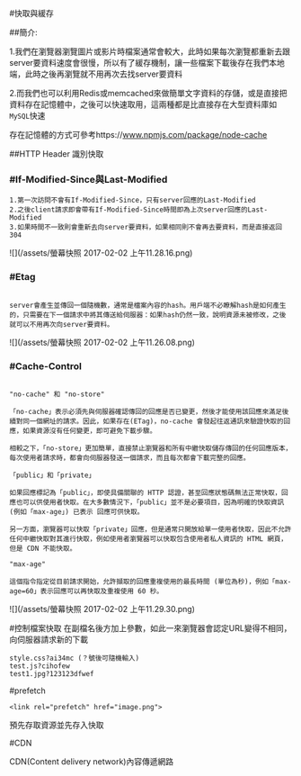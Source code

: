 #快取與緩存


##簡介:

1.我們在瀏覽器瀏覽圖片或影片時檔案通常會較大，此時如果每次瀏覽都重新去跟server要資料速度會很慢，所以有了緩存機制，讓一些檔案下載後存在我們本地端，此時之後再瀏覽就不用再次去找server要資料

2.而我們也可以利用Redis或memcached來做簡單文字資料的存儲，或是直接把資料存在記憶體中，之後可以快速取用，這兩種都是比直接存在大型資料庫如`MySQL`快速

存在記憶體的方式可參考https://www.npmjs.com/package/node-cache

##HTTP Header 識別快取

### #If-Modified-Since與Last-Modified

```
1.第一次訪問不會有If-Modified-Since，只有server回應的Last-Modified
2.之後client請求即會帶有If-Modified-Since時間即為上次server回應的Last-Modified
3.如果時間不一致則會重新去向server要資料，如果相同則不會再去要資料，而是直接返回304
```
![](/assets/螢幕快照 2017-02-02 上午11.28.16.png)

### #Etag

```

server會產生並傳回一個隨機數，通常是檔案內容的hash。用戶端不必瞭解hash是如何產生的，只需要在下一個請求中將其傳送給伺服器：如果hash仍然一致，說明資源未被修改，之後就可以不用再次向server要資料。

```
![](/assets/螢幕快照 2017-02-02 上午11.26.08.png)

### #Cache-Control 

```

"no-cache" 和 "no-store"

「no-cache」表示必須先與伺服器確認傳回的回應是否已變更，然後才能使用該回應來滿足後續對同一個網址的請求。因此，如果存在(ETag)，no-cache 會發起往返通訊來驗證快取的回應，如果資源沒有任何變更，即可避免下載步驟。

相較之下，「no-store」更加簡單，直接禁止瀏覽器和所有中繼快取儲存傳回的任何回應版本，每次使用者請求時，都會向伺服器發送一個請求，而且每次都會下載完整的回應。

「public」和「private」

如果回應標記為「public」，即使具備關聯的 HTTP 認證，甚至回應狀態碼無法正常快取，回應也可以供使用者快取。在大多數情況下，「public」並不是必要項目，因為明確的快取資訊 (例如「max-age」) 已表示 回應可供快取。

另一方面，瀏覽器可以快取「private」回應，但是通常只開放給單一使用者快取，因此不允許任何中繼快取對其進行快取，例如使用者瀏覽器可以快取包含使用者私人資訊的 HTML 網頁，但是 CDN 不能快取。

"max-age"

這個指令指定從目前請求開始，允許擷取的回應重複使用的最長時間 (單位為秒)，例如「max-age=60」表示回應可以再快取及重複使用 60 秒。
```


![](/assets/螢幕快照 2017-02-02 上午11.29.30.png)

#控制檔案快取
在副檔名後方加上參數，如此一來瀏覽器會認定URL變得不相同，向伺服器請求新的下載

```
style.css?ai34mc (？號後可隨機輸入)
test.js?cihofew
test1.jpg?123123dfwef
```

#prefetch

```
<link rel="prefetch" href="image.png">
```
預先存取資源並先存入快取


#CDN

CDN(Content delivery network)內容傳遞網路